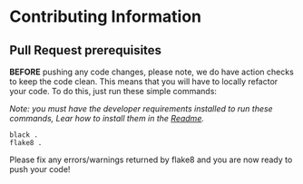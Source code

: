 # Contributing Information
## Pull Request prerequisites

**BEFORE** pushing any code changes, please note, we do have action checks to keep the code clean.
This means that you will have to locally refactor your code. To do this, just run these simple commands:

*Note: you must have the developer requirements installed to run these commands, Lear how to install them in the [Readme](https://github.com/robert-abraham/PyWeek-33-March/blob/main/README.md).*

```
black .
flake8 .
```
Please fix any errors/warnings returned by flake8 and you are now ready to push your code!
